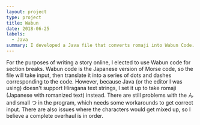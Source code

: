 ```yaml
---
layout: project
type: project
title: Wabun
date: 2018-06-25
labels:
  - Java
summary: I developed a Java file that converts romaji into Wabun Code.
---
```


For the purposes of writing a story online, I elected to use Wabun code for section breaks. Wabun code is the Japanese version of Morse code, so the file will take input, then translate it into a series of dots and dashes corresponding to the code.  However, because Java (or the editor I was using) doesn't support Hiragana text strings, I set it up to take romaji (Japanese with romanized text) instead. There are still problems with the ん and small つ in the program, which needs some workarounds to get correct input. There are also issues where the characters would get mixed up, so I believe a complete overhaul is in order.
